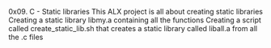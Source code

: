 0x09. C - Static libraries
This ALX project is all about creating static libraries
Creating a static library libmy.a containing all the functions
Creating a script called create_static_lib.sh that creates a static library called liball.a from all the .c files
